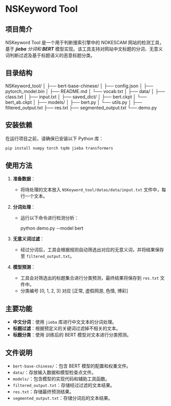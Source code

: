 # NSKeyword Tool

## 项目简介

NSKeyword Tool 是一个用于判断搜索引擎中的 NOKESCAM 网站的检测工具，基于 ***jieba** 分词和 **BERT*** 模型实现。该工具支持对网站中文标题的分词、无意义词判断过滤及基于标题语义的恶意标题分类。

## 目录结构

NSKeyword_tool/
 │
 ├── bert-base-chinese/
 │   ├── config.json
 │   ├── pytorch_model.bin
 │   ├── README.md
 │   └── vocab.txt
 │
 ├── data/
 │   ├── class.txt
 │   ├── input.txt
 │   ├── saved_dict/
 │   ├── bert.ckpt
 │   └── bert_ab.ckpt
 │
 ├── models/
 │   ├── bert.py
 │   └── utils.py
 │
 ├── filtered_output.txt
 ├── res.txt
 ├── segmented_output.txt
 └── demo.py

## 安装依赖

在运行项目之前，请确保已安装以下 Python 库：

```bash
pip install numpy torch tqdm jieba transformers
```

## 使用方法

1. **准备数据**：

   - 将待处理的文本放入 `NSKeyword_tool/datas/data/input.txt` 文件中，每行一个文本。

2. **分词处理**：

   - 运行以下命令进行检测分析：

     python demo.py --model bert

3. **无意义词过滤**：
   - 经过分词后，工具会根据规则自动筛选出对应的无意义词，并将结果保存至 `filtered_output.txt`。

4. **模型预测**：
   - 工具会对筛选出的标题集合进行分类预测，最终结果将保存到 `res.txt` 文件中。
   - 分类编号 [0, 1, 2, 3] 对应 [正常, 虚假网游, 色情, 博彩]

## 主要功能

- **中文分词**：使用 `jieba` 库进行中文文本的分词处理。
- **标题过滤**：根据预定义的关键词过滤掉不相关的文本。
- **标题分类**：使用 训练后的 BERT 模型对文本进行分类预测。

## 文件说明

- `bert-base-chinese/`：包含 BERT 模型的配置和权重文件。
- `data/`：存放输入数据和模型检查点文件。
- `models/`：包含模型的实现代码和辅助工具函数。
- `filtered_output.txt`：存储经过过滤的文本结果。
- `res.txt`：存储最终预测结果。
- `segmented_output.txt`：存储分词后的文本结果。

